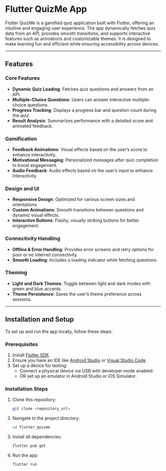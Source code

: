 # Flutter QuizMe App

Flutter QuizMe is a gamified quiz application built with Flutter, offering an intuitive and engaging user experience. The app dynamically fetches quiz data from an API, provides smooth transitions, and supports interactive features such as animations and customizable themes. It is designed to make learning fun and efficient while ensuring accessibility across devices.

---

## Features

### Core Features
- **Dynamic Quiz Loading**: Fetches quiz questions and answers from an API.
- **Multiple-Choice Questions**: Users can answer interactive multiple-choice questions.
- **Progress Tracking**: Displays a progress bar and question count during the quiz.
- **Result Analysis**: Summarizes performance with a detailed score and animated feedback.

### Gamification
- **Feedback Animations**: Visual effects based on the user’s score to enhance interactivity.
- **Motivational Messaging**: Personalized messages after quiz completion to boost engagement.
- **Audio Feedback**: Audio effects based on the user’s input to enhance interactivity

### Design and UI
- **Responsive Design**: Optimized for various screen sizes and orientations.
- **Custom Animations**: Smooth transitions between questions and dynamic visual effects.
- **Interactive Buttons**: Flashy, visually striking buttons for better engagement.

### Connectivity Handling
- **Offline & Error Handling**: Provides error screens and retry options for poor or no internet connectivity.
- **Smooth Loading**: Includes a loading indicator while fetching questions.

### Theming
- **Light and Dark Themes**: Toggle between light and dark modes with green and blue accents.
- **Theme Persistence**: Saves the user’s theme preference across sessions.

---

## Installation and Setup

To set up and run the app locally, follow these steps:

### Prerequisites
1. Install [Flutter SDK](https://flutter.dev/docs/get-started/install).
2. Ensure you have an IDE like [Android Studio](https://developer.android.com/studio) or [Visual Studio Code](https://code.visualstudio.com/).
3. Set up a device for testing:
    - Connect a physical device via USB with developer mode enabled.
    - OR set up an emulator in Android Studio or iOS Simulator.

### Installation Steps
1. Clone this repository:
   ```bash
   git clone <repository_url>
   ```
2. Navigate to the project directory:
    ```bash
   cd flutter_quizme
    ```
3. Install all dependencies:
    ```bash
   flutter pub get 
   ```
4. Run the app:
    ```bash
   flutter run 
   ```

   